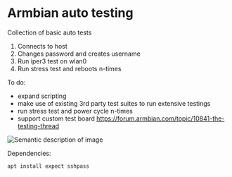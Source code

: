 # Armbian auto testing

Collection of basic auto tests

1. Connects to host
2. Changes password and creates username
3. Run iper3 test on wlan0
4. Run stress test and reboots n-times

To do:

- expand scripting
- make use of existing 3rd party test suites to run extensive testings
- run stress test and power cycle n-times
- support custom test board https://forum.armbian.com/topic/10841-the-testing-thread

![Semantic description of image](https://forum.armbian.com/uploads/monthly_2019_09/IMG_0031.thumb.JPG.25382da99ba09c22c27cf8d274141b8b.JPG "Image Title")

Dependencies:

	apt install expect sshpass
